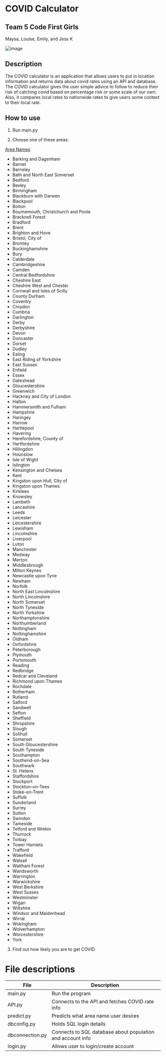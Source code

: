 # COVID Calculator

## Team 5 Code First Girls
Maysa, Louise, Emily, and Jess K

![image](https://user-images.githubusercontent.com/83308735/180663618-639532f5-18b1-4b8b-9bff-473e6c09f40d.png)

## Description

The COVID calculator is an application that allows users to put in location information and returns data about covid rates using an API and database. The COVID calculator gives the user simple advice to follow to reduce their risk of catching covid based on percentage risk or some scale of our own. Also, it compares local rates to nationwide rates to give users some context to their local rate.

## How to use

1. Run main.py

2. Choose one of these areas:

[Area Names](https://github.com/jessicakan789/team5/blob/main/utla_area_names.txt)

* Barking and Dagenham
* Barnet
* Barnsley
* Bath and North East Somerset
* Bedford
* Bexley
* Birmingham
* Blackburn with Darwen
* Blackpool
* Bolton
* Bournemouth, Christchurch and Poole
* Bracknell Forest
* Bradford
* Brent
* Brighton and Hove
* Bristol, City of
* Bromley
* Buckinghamshire
* Bury
* Calderdale
* Cambridgeshire
* Camden
* Central Bedfordshire
* Cheshire East
* Cheshire West and Chester
* Cornwall and Isles of Scilly
* County Durham
* Coventry
* Croydon
* Cumbria
* Darlington
* Derby
* Derbyshire
* Devon
* Doncaster
* Dorset
* Dudley
* Ealing
* East Riding of Yorkshire
* East Sussex
* Enfield
* Essex
* Gateshead
* Gloucestershire
* Greenwich
* Hackney and City of London
* Halton
* Hammersmith and Fulham
* Hampshire
* Haringey
* Harrow
* Hartlepool
* Havering
* Herefordshire, County of
* Hertfordshire
* Hillingdon
* Hounslow
* Isle of Wight
* Islington
* Kensington and Chelsea
* Kent
* Kingston upon Hull, City of
* Kingston upon Thames
* Kirklees
* Knowsley
* Lambeth
* Lancashire
* Leeds
* Leicester
* Leicestershire
* Lewisham
* Lincolnshire
* Liverpool
* Luton
* Manchester
* Medway
* Merton
* Middlesbrough
* Milton Keynes
* Newcastle upon Tyne
* Newham
* Norfolk
* North East Lincolnshire
* North Lincolnshire
* North Somerset
* North Tyneside
* North Yorkshire
* Northamptonshire
* Northumberland
* Nottingham
* Nottinghamshire
* Oldham
* Oxfordshire
* Peterborough
* Plymouth
* Portsmouth
* Reading
* Redbridge
* Redcar and Cleveland
* Richmond upon Thames
* Rochdale
* Rotherham
* Rutland
* Salford
* Sandwell
* Sefton
* Sheffield
* Shropshire
* Slough
* Solihull
* Somerset
* South Gloucestershire
* South Tyneside
* Southampton
* Southend-on-Sea
* Southwark
* St. Helens
* Staffordshire
* Stockport
* Stockton-on-Tees
* Stoke-on-Trent
* Suffolk
* Sunderland
* Surrey
* Sutton
* Swindon
* Tameside
* Telford and Wrekin
* Thurrock
* Torbay
* Tower Hamlets
* Trafford
* Wakefield
* Walsall
* Waltham Forest
* Wandsworth
* Warrington
* Warwickshire
* West Berkshire
* West Sussex
* Westminster
* Wigan
* Wiltshire
* Windsor and Maidenhead
* Wirral
* Wokingham
* Wolverhampton
* Worcestershire
* York

3. Find out how likely you are to get COVID


# File descriptions

| File | Description |
| ------- | -------------------------- |
| main.py | Run the program |
| API.py | Connects to the API and fetches COVID rate info |
| predict.py | Predicts what area name user desires |
| dbconfig.py | Holds SQL login details |
| dbconnection.py | Connects to SQL database about population and account info |
| login.py | Allows user to login/create account |


